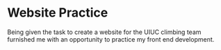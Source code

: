 # Website Practice

Being given the task to create a website for the UIUC climbing team furnished me with an opportunity to practice my front end development. 